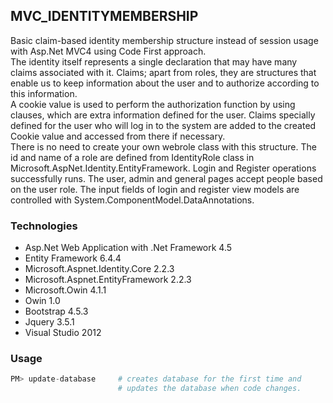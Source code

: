 ## MVC_IDENTITYMEMBERSHIP

Basic claim-based identity membership structure instead of session usage with Asp.Net MVC4 using Code First approach.  
The identity itself represents a single declaration that may have many claims associated with it. Claims; apart from roles, they are structures that enable us to keep information about the user and to authorize according to this information.  
A cookie value is used to perform the authorization function by using clauses, which are extra information defined for the user. Claims specially defined for the user who will log in to the system are added to the created Cookie value and accessed from there if necessary.  
There is no need to create your own webrole class with this structure. The id and name of a role are defined from IdentityRole class in Microsoft.AspNet.Identity.EntityFramework. Login and Register operations successfully runs. The user, admin and general pages accept people based on the user role. The input fields of login and register view models are controlled with System.ComponentModel.DataAnnotations.

### Technologies  

+ Asp.Net Web Application with .Net Framework 4.5 
+ Entity Framework 6.4.4
+ Microsoft.Aspnet.Identity.Core  2.2.3
+ Microsoft.Aspnet.EntityFramework 2.2.3
+ Microsoft.Owin 4.1.1
+ Owin 1.0
+ Bootstrap 4.5.3
+ Jquery 3.5.1
+ Visual Studio 2012


### Usage

```python
PM> update-database 	# creates database for the first time and
                        # updates the database when code changes.
```
